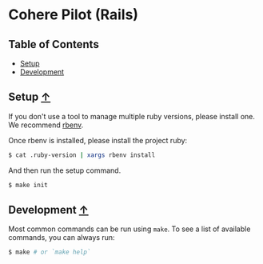 # Cohere Pilot (Rails)

## Table of Contents

- [Setup](#setup-)
- [Development](#development-)

## Setup [↑](#table-of-contents)

If you don't use a tool to manage multiple ruby versions, please install one. We recommend [rbenv](https://github.com/rbenv/rbenv).

Once rbenv is installed, please install the project ruby:

```sh
$ cat .ruby-version | xargs rbenv install
```

And then run the setup command.

```sh
$ make init
```

## Development [↑](#table-of-contents)

Most common commands can be run using `make`. To see a list of available commands, you
can always run:

```sh
$ make # or `make help`
```
